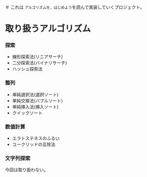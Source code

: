 ＃ これは
`アルゴリズムを、はじめよう`を読んで実装していくプロジェクト。

# 取り扱うアルゴリズム
### 探索
- 線形探索法(リニアサーチ)
- 二分探索法(バイナリサーチ)
- ハッシュ探索法

### 整列
- 単純選択法(選択ソート)
- 単純交換法(バブルソート)
- 単純挿入法(挿入ソート)
- クイックソート

### 数値計算
- エラトステネスのふるい
- ユークリッドの互除法

### 文字列探索
今回は取り扱わない。
